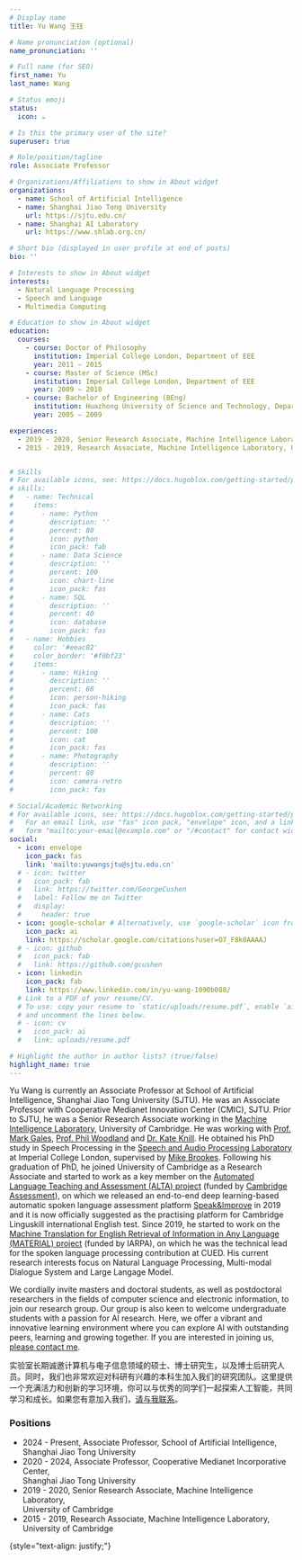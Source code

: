 ```yaml
---
# Display name
title: Yu Wang 王钰

# Name pronunciation (optional)
name_pronunciation: ''

# Full name (for SEO)
first_name: Yu
last_name: Wang

# Status emoji
status:
  icon: ☕️

# Is this the primary user of the site?
superuser: true

# Role/position/tagline
role: Associate Professor

# Organizations/Affiliations to show in About widget
organizations:
  - name: School of Artificial Intelligence
  - name: Shanghai Jiao Tong University
    url: https://sjtu.edu.cn/
  - name: Shanghai AI Laboratory
    url: https://www.shlab.org.cn/

# Short bio (displayed in user profile at end of posts)
bio: ''

# Interests to show in About widget
interests:
  - Natural Language Processing
  - Speech and Language
  - Multimedia Computing

# Education to show in About widget
education:
  courses:
    - course: Doctor of Philosophy
      institution: Imperial College London, Department of EEE
      year: 2011 – 2015
    - course: Master of Science (MSc)
      institution: Imperial College London, Department of EEE
      year: 2009 – 2010
    - course: Bachelor of Engineering (BEng)
      institution: Huazhong University of Science and Technology, Department of EIE
      year: 2005 – 2009

experiences:
  - 2019 - 2020, Senior Research Associate, Machine Intelligence Laboratory, University of Cambridge 
  - 2015 - 2019, Research Associate, Machine Intelligence Laboratory, University of Cambridge


# Skills
# For available icons, see: https://docs.hugoblox.com/getting-started/page-builder/#icons
# skills:
#   - name: Technical
#     items:
#       - name: Python
#         description: ''
#         percent: 80
#         icon: python
#         icon_pack: fab
#       - name: Data Science
#         description: ''
#         percent: 100
#         icon: chart-line
#         icon_pack: fas
#       - name: SQL
#         description: ''
#         percent: 40
#         icon: database
#         icon_pack: fas
#   - name: Hobbies
#     color: '#eeac02'
#     color_border: '#f0bf23'
#     items:
#       - name: Hiking
#         description: ''
#         percent: 60
#         icon: person-hiking
#         icon_pack: fas
#       - name: Cats
#         description: ''
#         percent: 100
#         icon: cat
#         icon_pack: fas
#       - name: Photography
#         description: ''
#         percent: 80
#         icon: camera-retro
#         icon_pack: fas

# Social/Academic Networking
# For available icons, see: https://docs.hugoblox.com/getting-started/page-builder/#icons
#   For an email link, use "fas" icon pack, "envelope" icon, and a link in the
#   form "mailto:your-email@example.com" or "/#contact" for contact widget.
social:
  - icon: envelope
    icon_pack: fas
    link: 'mailto:yuwangsjtu@sjtu.edu.cn'
  # - icon: twitter
  #   icon_pack: fab
  #   link: https://twitter.com/GeorgeCushen
  #   label: Follow me on Twitter
  #   display:
  #     header: true
  - icon: google-scholar # Alternatively, use `google-scholar` icon from `ai` icon pack
    icon_pack: ai
    link: https://scholar.google.com/citations?user=O7_F8k0AAAAJ
  # - icon: github
  #   icon_pack: fab
  #   link: https://github.com/gcushen
  - icon: linkedin
    icon_pack: fab
    link: https://www.linkedin.com/in/yu-wang-1090b088/
  # Link to a PDF of your resume/CV.
  # To use: copy your resume to `static/uploads/resume.pdf`, enable `ai` icons in `params.yaml`,
  # and uncomment the lines below.
  # - icon: cv
  #   icon_pack: ai
  #   link: uploads/resume.pdf

# Highlight the author in author lists? (true/false)
highlight_name: true
---
```


Yu Wang is currently an Associate Professor at School of Artificial Intelligence, Shanghai Jiao Tong University (SJTU). He was an Associate Professor with Cooperative Medianet Innovation Center (CMIC), SJTU. Prior to SJTU, he was a Senior Research Associate working in the [Machine Intelligence Laboratory](http://svr-www.eng.cam.ac.uk/), University of Cambridge. He was working with [Prof. Mark Gales](http://mi.eng.cam.ac.uk/~mjfg/), [Prof. Phil Woodland](http://mi.eng.cam.ac.uk/~pcw/) and [Dr. Kate Knill](http://mi.eng.cam.ac.uk/~kmk/). He obtained his PhD study in Speech Processing in the [Speech and Audio Processing Laboratory](https://www.imperial.ac.uk/speech-audio-processing) at Imperial College London, supervised by [Mike Brookes](http://www.ee.ic.ac.uk/hp/staff/dmb/dmb.html). Following his graduation of PhD, he joined University of Cambridge as a Research Associate and started to work as a key member on the [Automated Language Teaching and Assessment (ALTA) project](http://alta.cambridgeenglish.org/) (funded by [Cambridge Assessment](https://www.cambridgeassessment.org.uk/)), on which we released an end-to-end deep learning-based automatic spoken language assessment platform [Speak&Improve](https://speakandimprove.com/) in 2019 and it is now officially suggested as the practising platform for Cambridge Linguskill international English test. Since 2019, he started to work on the [Machine Translation for English Retrieval of Information in Any Language (MATERIAL) project](https://www.iarpa.gov/index.php/research-programs/material) (funded by IARPA), on which he was the technical lead for the spoken language processing contribution at CUED. His current research interests focus on Natural Language Processing, Multi-modal Dialogue System and Large Langage Model.


We cordially invite masters and doctoral students, as well as postdoctoral researchers in the fields of computer science and electronic information, to join our research group. Our group is also keen to welcome undergraduate students with a passion for AI research. Here, we offer a vibrant and innovative learning environment where you can explore AI with outstanding peers, learning and growing together. If you are interested in joining us, <a href="mailto:yuwangsjtu@sjtu.edu.cn"> please contact me</a>.

实验室长期诚邀计算机与电子信息领域的硕士、博士研究生，以及博士后研究人员。同时，我们也非常欢迎对科研有兴趣的本科生加入我们的研究团队。这里提供一个充满活力和创新的学习环境，你可以与优秀的同学们一起探索人工智能，共同学习和成长。如果您有意加入我们，<a href="mailto:yuwangsjtu@sjtu.edu.cn">请与我联系</a>。

### Positions
- 2024 - Present, Associate Professor, School of Artificial Intelligence,<br>Shanghai Jiao Tong University
- 2020 - 2024, Associate Professor, Cooperative Medianet Incorporative Center,<br>Shanghai Jiao Tong University
- 2019 - 2020, Senior Research Associate, Machine Intelligence Laboratory,<br>University of Cambridge 
- 2015 - 2019, Research Associate, Machine Intelligence Laboratory,<br/>University of Cambridge

{style="text-align: justify;"}
